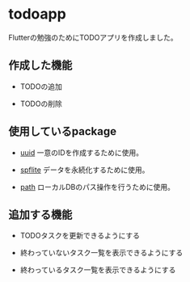 # todoapp

Flutterの勉強のためにTODOアプリを作成しました。

## 作成した機能

- TODOの追加

- TODOの削除

## 使用しているpackage

- [uuid](https://pub.dev/packages/uuid#-readme-tab-)
一意のIDを作成するために使用。

- [spflite](https://pub.dev/packages/sqflite#-readme-tab-)
データを永続化するために使用。

- [path](https://pub.dev/packages/path#-readme-tab-)
ローカルDBのパス操作を行うために使用。

## 追加する機能

- TODOタスクを更新できるようにする

- 終わっていないタスク一覧を表示できるようにする

- 終わっているタスク一覧を表示できるようにする